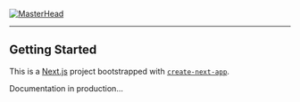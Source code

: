 
  [![MasterHead](https://media.discordapp.net/attachments/902734948270759937/1012934536327340082/Banner_GitHub.png?width=799&height=240)](https://link)

<hr>

## Getting Started


This is a [Next.js](https://nextjs.org/) project bootstrapped with [`create-next-app`](https://github.com/vercel/next.js/tree/canary/packages/create-next-app).

Documentation in production...